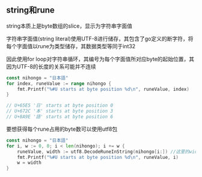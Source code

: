 ## string和rune
string本质上是byte数组的slice，显示为字符串字面值

字符串字面值(string literal)使用UTF-8进行储存，其包含了go定义的断字符，将每个字面值以rune为类型储存，其数据类型等同于int32

因此使用for loop对字符串循环，其编号为每个字面值所对应byte的起始位置，其因为UTF-8的长度的关系可能并不连续
```go
const nihongo = "日本語"
for index, runeValue := range nihongo {
    fmt.Printf("%#U starts at byte position %d\n", runeValue, index)
}

// U+65E5 '日' starts at byte position 0
// U+672C '本' starts at byte position 3
// U+8A9E '語' starts at byte position 6
```

要想获得每个rune占用的byte数可以使用utf8包
```go
const nihongo = "日本語"
for i, w := 0, 0; i < len(nihongo); i += w {
    runeValue, width := utf8.DecodeRuneInString(nihongo[i:]) //这里的width返回的就是rune占用的字节数
    fmt.Printf("%#U starts at byte position %d\n", runeValue, i)
    w = width
}
```